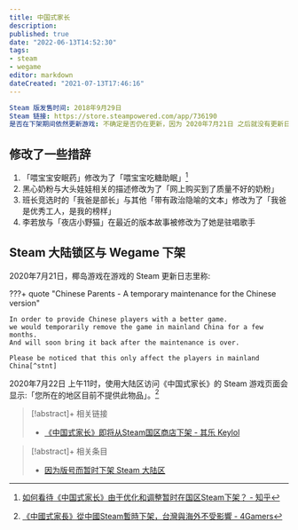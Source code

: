 ```yaml
---
title: 中国式家长
description:
published: true
date: "2022-06-13T14:52:30"
tags:
- steam
- wegame
editor: markdown
dateCreated: "2021-07-13T17:46:16"
---
```


```YAML
Steam 版发售时间: 2018年9月29日
Steam 链接: https://store.steampowered.com/app/736190
是否在下架期间依然更新游戏: 不确定是否仍在更新，因为 2020年7月21日 之后就没有更新日志了，Steam 新闻中心只在宣传椰岛的其他游戏
```

## 修改了一些措辞

1.  「喂宝宝安眠药」修改为了「喂宝宝吃糖助眠」[^408270943]
2.  黑心奶粉与大头娃娃相关的描述修改为了「网上购买到了质量不好的奶粉」
3.  班长竞选时的「我爸是部长」与其他「带有政治隐喻的文本」修改为了「我爸是优秀工人，是我的榜样」
4.  李若放与「夜店小野猫」在最近的版本故事被修改为了她是驻唱歌手

[^408270943]: [如何看待《中国式家长》由于优化和调整暂时在国区Steam下架？ - 知乎](https://web.archive.org/web/20210617104534/https://www.zhihu.com/question/408270943)

## Steam 大陆锁区与 Wegame 下架

2020年7月21日，椰岛游戏在游戏的 Steam 更新日志里称:

???+ quote "Chinese Parents - A temporary maintenance for the Chinese version"

    In order to provide Chinese players with a better game.
    we would temporarily remove the game in mainland China for a few months.
    And will soon bring it back after the maintenance is over.

    Please be noticed that this only affect the players in mainland China[^stnt]

[^stnt]: [Chinese Parents - A temporary maintenance for the Chinese version - Steam News](https://web.archive.org/web/20210713094945/https://store.steampowered.com/news/app/736190/view/2715058689346104358)

2020年7月22日 上午11时，使用大陆区访问《中国式家长》的 Steam 游戏页面会显示:「您所在的地区目前不提供此物品」。[^nst]

[^nst]: [《中國式家長》從中國Steam暫時下架，台灣與海外不受影響 - 4Gamers](https://web.archive.org/web/20201010070152if_/https://www.4gamers.com.tw/news/detail/44043/chinese-parents-pull-from-steam-and-wegame)

> [!abstract]+ 相关链接
> + [《中国式家长》即将从Steam国区商店下架 - 其乐 Keylol](https://archive.md/Xl2xM "https://keylol.com/t622730-1-1")

> [!abstract]+ 相关条目
> + [因为版号而暂时下架 Steam 大陆区](/game/因为版号而暂时下架_Steam_大陆区.md)
